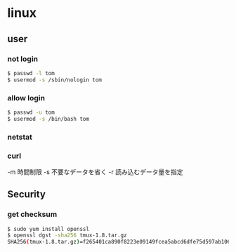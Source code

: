 # linux

## user

### not login 

```Bash
$ passwd -l tom
$ usermod -s /sbin/nologin tom
```

### allow login  

```Bash
$ passwd -u tom
$ usermod -s /bin/bash tom
```

### netstat


### curl

-m 時間制限
-s 不要なデータを省く
-r 読み込むデータ量を指定

## Security
### get checksum

```Bash
$ sudo yum install openssl
$ openssl dgst -sha256 tmux-1.8.tar.gz
SHA256(tmux-1.8.tar.gz)=f265401ca890f8223e09149fcea5abcd6dfe75d597ab106e172b01e9d0c9cd44
```